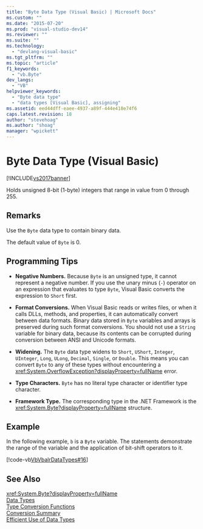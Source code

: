 ```yaml
---
title: "Byte Data Type (Visual Basic) | Microsoft Docs"
ms.custom: ""
ms.date: "2015-07-20"
ms.prod: "visual-studio-dev14"
ms.reviewer: ""
ms.suite: ""
ms.technology: 
  - "devlang-visual-basic"
ms.tgt_pltfrm: ""
ms.topic: "article"
f1_keywords: 
  - "vb.Byte"
dev_langs: 
  - "VB"
helpviewer_keywords: 
  - "Byte data type"
  - "data types [Visual Basic], assigning"
ms.assetid: eed44dff-eaee-4937-a89f-444e418e74f6
caps.latest.revision: 18
author: "stevehoag"
ms.author: "shoag"
manager: "wpickett"
---
```

# Byte Data Type (Visual Basic)
[!INCLUDE[vs2017banner](../../../includes/vs2017banner.md)]

Holds unsigned 8-bit (1-byte) integers that range in value from 0 through 255.  
  
## Remarks  
 Use the `Byte` data type to contain binary data.  
  
 The default value of `Byte` is 0.  
  
## Programming Tips  
  
-   **Negative Numbers.** Because `Byte` is an unsigned type, it cannot represent a negative number. If you use the unary minus (`-`) operator on an expression that evaluates to type `Byte`, Visual Basic converts the expression to `Short` first.  
  
-   **Format Conversions.** When Visual Basic reads or writes files, or when it calls DLLs, methods, and properties, it can automatically convert between data formats. Binary data stored in `Byte` variables and arrays is preserved during such format conversions. You should not use a `String` variable for binary data, because its contents can be corrupted during conversion between ANSI and Unicode formats.  
  
-   **Widening.** The `Byte` data type widens to `Short`, `UShort`, `Integer`, `UInteger`, `Long`, `ULong`, `Decimal`, `Single`, or `Double`. This means you can convert `Byte` to any of these types without encountering a <xref:System.OverflowException?displayProperty=fullName> error.  
  
-   **Type Characters.** `Byte` has no literal type character or identifier type character.  
  
-   **Framework Type.** The corresponding type in the .NET Framework is the <xref:System.Byte?displayProperty=fullName> structure.  
  
## Example  
 In the following example, `b` is a `Byte` variable. The statements demonstrate the range of the variable and the application of bit-shift operators to it.  
  
 [!code-vb[VbVbalrDataTypes#16](../../../snippets/visualbasic/VS_Snippets_VBCSharp/VbVbalrDataTypes/VB/Class1.vb#16)]  
  
## See Also  
 <xref:System.Byte?displayProperty=fullName>   
 [Data Types](../../../visual-basic/language-reference/data-types/data-type-summary.md)   
 [Type Conversion Functions](../../../visual-basic/language-reference/functions/type-conversion-functions.md)   
 [Conversion Summary](../../../visual-basic/language-reference/keywords/conversion-summary.md)   
 [Efficient Use of Data Types](../../../visual-basic/programming-guide/language-features/data-types/efficient-use-of-data-types.md)
